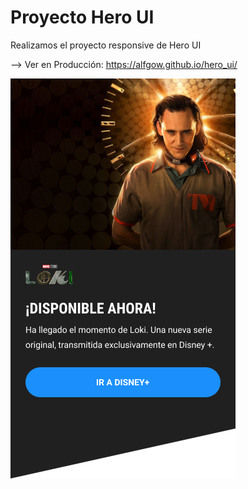 # Proyecto Hero UI

Realizamos el proyecto responsive de Hero UI

--> Ver en Producción: https://alfgow.github.io/hero_ui/

<img src="https://github.com/alfgow/hero_ui/raw/master/design/hero-mobile.jpg">
